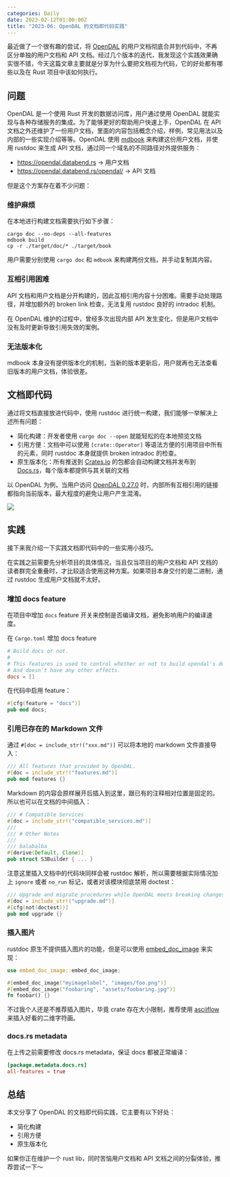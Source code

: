 ```yaml
---
categories: Daily
date: 2023-02-12T01:00:00Z
title: "2023-06: OpenDAL 的文档即代码实践"
---
```


最近做了一个很有趣的尝试，将 [OpenDAL](https://github.com/datafuselabs/opendal/) 的用户文档彻底合并到代码中，不再区分单独的用户文档和 API 文档。经过几个版本的迭代，我发现这个实践效果确实很不错，今天这篇文章主要就是分享为什么要把文档视为代码，它的好处都有哪些以及在 Rust 项目中该如何执行。

## 问题

OpenDAL 是一个使用 Rust 开发的数据访问库，用户通过使用 OpenDAL 就能实现与各种存储服务的集成。为了能够更好的帮助用户快速上手，OpenDAL 在 API 文档之外还维护了一份用户文档，里面的内容包括概念介绍，样例，常见用法以及内部的一些实现介绍等等。OpenDAL 使用 [mdbook](https://github.com/rust-lang/mdBook) 来构建这份用户文档，并使用 rustdoc 来生成 API 文档，通过同一个域名的不同路径对外提供服务：

- https://opendal.databend.rs -> 用户文档
- https://opendal.databend.rs/opendal/ -> API 文档

但是这个方案存在着不少问题：

### 维护麻烦

在本地进行构建文档需要执行如下步骤：

```shell
cargo doc --no-deps --all-features
mdbook build
cp -r ./target/doc/* ./target/book
```

用户需要分别使用 `cargo doc` 和 `mdbook` 来构建两份文档，并手动复制其内容。

### 互相引用困难

API 文档和用户文档是分开构建的，因此互相引用内容十分困难。需要手动处理路径，并增加额外的 broken link 检查，无法复用 rustdoc 良好的 intradoc 机制。

在 OpenDAL 维护的过程中，曾经多次出现内部 API 发生变化，但是用户文档中没有及时更新导致引用失效的案例。

### 无法版本化

mdbook 本身没有提供版本化的机制，当新的版本更新后，用户就再也无法查看旧版本的用户文档，体验很差。

## 文档即代码

通过将文档直接放进代码中，使用 rustdoc 进行统一构建，我们能够一举解决上述所有问题：

- 简化构建：开发者使用 `cargo doc --open` 就能轻松的在本地预览文档
- 引用方便：文档中可以使用 `[crate::Operator]` 等语法方便的引用项目中所有的元素，同时 rustdoc 本身就提供 broken intradoc 的检查。
- 原生版本化：所有推送到 [Crates.io](https://crates.io) 的包都会自动构建文档并发布到 [Docs.rs](https://docs.rs)，每个版本都提供与其关联的文档

以 OpenDAL 为例，当用户访问 [OpenDAL 0.27.0](https://docs.rs/opendal/0.27.0/opendal/index.html) 时，内部所有互相引用的链接都指向当前版本，最大程度的避免让用户产生混淆。

![](./docs.png)

## 实践

接下来我介绍一下实践文档即代码中的一些实用小技巧。

在实践之前需要先分析项目的具体情况，当且仅当项目的用户文档和 API 文档的读者群完全重叠时，才比较适合使用这种方案。如果项目本身交付的是二进制，通过 rustdoc 生成用户文档就不太好。

### 增加 docs feature

在项目中增加 `docs` feature 开关来控制是否编译文档，避免影响用户的编译速度。

在 `Cargo.toml` 增加 docs feature

```toml
# Build docs or not.
#
# This features is used to control whether or not to build opendal's docs.
# And doesn't have any other effects.
docs = []
```

在代码中启用 feature：

```rust
#[cfg(feature = "docs")]
pub mod docs;
```

### 引用已存在的 Markdown 文件

通过 `#[doc = include_str!("xxx.md")]` 可以将本地的 markdown 文件直接导入：

```rust
/// All features that provided by OpenDAL.
#[doc = include_str!("features.md")]
pub mod features {}
```

Markdown 的内容会原样展开后插入到这里，跟已有的注释相对位置是固定的。所以也可以在文档的中间插入：

```rust
/// # Compatible Services
#[doc = include_str!("compatible_services.md")]
///
/// # Other Notes
///
/// balabalba
#[derive(Default, Clone)]
pub struct S3Builder { ... }
```

注意这里插入文档中的代码块同样会被 rustdoc 解析，所以需要根据实际情况加上 `ignore` 或者 `no_run` 标记，或者对该模块彻底禁用 doctest：

```rust
/// Upgrade and migrate procedures while OpenDAL meets breaking changes.
#[doc = include_str!("upgrade.md")]
#[cfg(not(doctest))]
pub mod upgrade {}
```

### 插入图片

rustdoc 原生不提供插入图片的功能，但是可以使用 [embed_doc_image](https://docs.rs/embed-doc-image/latest/embed_doc_image/index.html) 来实现：

```rust
use embed_doc_image::embed_doc_image;

#[embed_doc_image("myimagelabel", "images/foo.png")]
#[embed_doc_image("foobaring", "assets/foobaring.jpg")]
fn foobar() {}
```

不过我个人还是不推荐插入图片，毕竟 crate 存在大小限制，推荐使用 [asciiflow](https://asciiflow.com/) 来插入好看的二维字符画。

### docs.rs metadata

在上传之前需要修改 docs.rs metadata，保证 docs 都被正常编译：

```toml
[package.metadata.docs.rs]
all-features = true
```

## 总结

本文分享了 OpenDAL 的文档即代码实践，它主要有以下好处：

- 简化构建
- 引用方便
- 原生版本化

如果你正在维护一个 rust lib，同时苦恼用户文档和 API 文档之间的分裂体验，推荐尝试一下～
